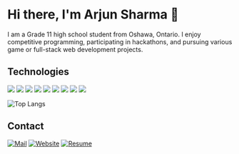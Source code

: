 # Hi there, I'm Arjun Sharma 👋

I am a Grade 11 high school student from Oshawa, Ontario. I enjoy competitive programming, participating in hackathons, and pursuing various game or full-stack web development projects.

## Technologies

<div>
    <img src="https://img.shields.io/badge/Vue.js-35495E?style=for-the-badge&logo=vue.js&logoColor=4FC08D">
      <img src="https://img.shields.io/badge/JavaScript-323330?style=for-the-badge&logo=javascript&logoColor=F7DF1E">
    <img src="https://img.shields.io/badge/HTML5-E34F26?style=for-the-badge&logo=html5&logoColor=white">
    <img src="https://img.shields.io/badge/CSS3-1572B6?style=for-the-badge&logo=css3&logoColor=white">
      <img src="https://img.shields.io/badge/-C++-00599C?style=for-the-badge&logo=cplusplus&logoColor=white">
    <img src="https://img.shields.io/badge/Oracle-F80000?style=for-the-badge&logo=oracle&logoColor=white">
    <img src="https://img.shields.io/badge/Eclipse-2C2255?style=for-the-badge&logo=eclipse&logoColor=white">
    <img src="https://img.shields.io/badge/Visual_Studio_Code-007ACC?style=for-the-badge&logo=visualstudiocode&logoColor=white">
    <img src="https://img.shields.io/badge/Unity-100000?style=for-the-badge&logo=unity&logoColor=white">
</div>

![Top Langs](https://github-readme-stats.vercel.app/api/top-langs/?username=arjundevensharma&layout=compact)

## Contact

[![Mail](https://img.shields.io/badge/Mail-D14836?style=for-the-badge&logo=gmail&logoColor=white)](mailto:arjundevensharma@gmail.com)
[![Website](https://img.shields.io/badge/Website-0A66C2?style=for-the-badge&logo=google-chrome&logoColor=white)](https://sites.google.com/d/1HkHcVNoppIPsM_7KB-acQhdEOdqiNFH1/p/1yq3hCx5JnzQ-TkOIHzzpZJsK7827hsDp/edit)
[![Resume](https://img.shields.io/badge/Resume-007BFF?style=for-the-badge&logo=microsoftword&logoColor=white)](https://sites.google.com/d/1HkHcVNoppIPsM_7KB-acQhdEOdqiNFH1/p/1yq3hCx5JnzQ-TkOIHzzpZJsK7827hsDp/edit)
